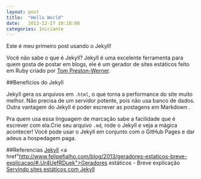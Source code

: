 ```yaml
---
layout: post
title:  "Hello World"
date:   2013-12-27 10:18:00
categories: Iniciante
---
```


Este é meu primeiro post usando o Jekyll!

Você não sabe o que é Jekyll? Jekyll é uma excelente ferramenta para quem gosta de postar em blogs, ele é um gerador de sites estáticos feito em Ruby criado por <a href="http://tom.preston-werner.com">Tom Preston-Werner</a>.

##Benefícios do Jekyll

Jekyll  gera os arquivos em `.html`, o que torna a performance do site muito melhor. Não precisa de um servidor potente, pois não usa banco de dados. Outra vantagem do Jekyll é poder escrever as postagens em Markdown . 

Pra quem usa essa linguagem de marcação sabe a facilidade que é escrever com ela.Crie seu arquivo `.md`, rode o Jekyll e veja a mágica acontecer! Você pode usar o Jekyll em conjunto com o GitHub Pages e dar adeus a hospedagem paga.

##Referencias
<a href="http://jekyllrb.com/">Jekyll</a>
<a href"http://www.felipefialho.com/blog/2013/geradores-estaticos-breve-explicacao/#.Ur4UefRDuek">Geradores estáticos - Breve explicação</a>
<a href="http://tableless.com.br/jekyll-servindo-sites-estaticos/#.Ur4SYPRDuek">Servindo sites estáticos com Jekyll</a>
